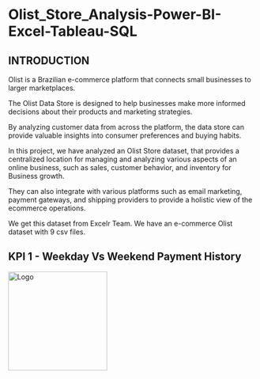 # Olist_Store_Analysis-Power-BI-Excel-Tableau-SQL
## INTRODUCTION
  Olist is a Brazilian e-commerce platform that connects small businesses to larger marketplaces. 

  The Olist Data Store is designed to help businesses make more informed decisions about their products and marketing strategies. 

  By analyzing customer data from across the platform, the data store can provide valuable insights into consumer preferences and buying habits.

  In this project, we have analyzed an Olist Store dataset, that provides a centralized location for managing and analyzing various aspects of an online business, such as sales, customer behavior, and inventory for Business   growth.

  They can also integrate with various platforms such as email marketing, payment gateways, and shipping providers to provide a holistic view of the ecommerce operations.

  We get this dataset from Excelr Team. We have an e-commerce Olist dataset  with 9 csv files.
## KPI 1 - Weekday Vs Weekend Payment History
<img src="[https://github.com/yourusername/yourrepo/blob/main/assets/images/logo.png](https://github.com/Afrinazath/Olist_Store_Analysis-Power-BI-Excel-Tableau-SQL/blob/main/KPI%201.png)" alt="Logo" width="200"/>


